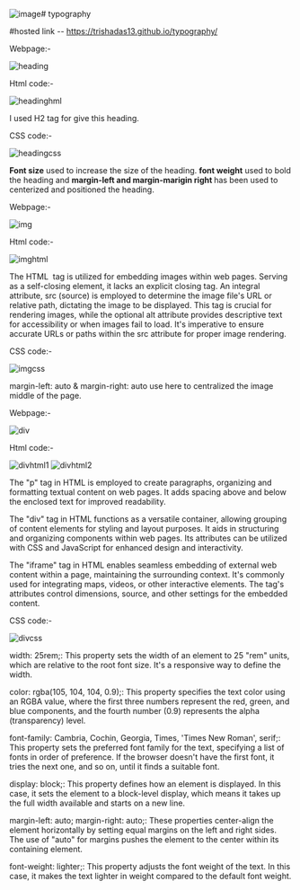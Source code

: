 ![image](https://github.com/trishaDas13/typography/assets/126088849/ba8a1f57-9fcd-466a-a9d1-39923dfd5de9)# typography

#hosted link -- https://trishadas13.github.io/typography/

Webpage:-

![heading](https://github.com/trishaDas13/typography/assets/126088849/0fbb77ca-2c76-44e9-b942-1408535b6f86)

Html code:-

![headinghml](https://github.com/trishaDas13/typography/assets/126088849/8a0441e7-de3e-4d00-bd21-a5f4087debb7)

I used H2 tag for give this heading.

CSS code:-

![headingcss](https://github.com/trishaDas13/typography/assets/126088849/2a8ed1a7-0a68-4d8c-be02-1748cfe41121)

<b>Font size</b> used to increase the size of the heading. <b>font weight</b> used to bold the heading and <b>margin-left and margin-marigin right </b> has been used to centerized and positioned the heading.

Webpage:-

![img](https://github.com/trishaDas13/typography/assets/126088849/7692dd66-0e41-4065-a31d-cec88404f09c)

Html code:-

![imghtml](https://github.com/trishaDas13/typography/assets/126088849/100431b6-3b7c-4ea2-8ed0-c96a5d017a70)

The HTML <img> tag is utilized for embedding images within web pages. Serving as a self-closing element, it lacks an explicit closing tag. An integral attribute, src (source) is employed to determine the image file's URL or relative path, dictating the image to be displayed. This tag is crucial for rendering images, while the optional alt attribute provides descriptive text for accessibility or when images fail to load. It's imperative to ensure accurate URLs or paths within the src attribute for proper image rendering.

CSS code:-

![imgcss](https://github.com/trishaDas13/typography/assets/126088849/f89ba8be-df0f-4b99-ab02-f8bcebaca8ce)

margin-left: auto & margin-right: auto use here to centralized the image middle of the page.

Webpage:-

![div](https://github.com/trishaDas13/typography/assets/126088849/247d9afb-1093-4244-a886-5b5d17683b88)

Html code:-

![divhtml1](https://github.com/trishaDas13/typography/assets/126088849/d3e1c568-a354-4acb-a2db-fb0b393327bd)
![divhtml2](https://github.com/trishaDas13/typography/assets/126088849/d16a994e-ba10-4b7f-a025-88cb325c1bce)

The "p" tag in HTML is employed to create paragraphs, organizing and formatting textual content on web pages. It adds spacing above and below the enclosed text for improved readability.

The "div" tag in HTML functions as a versatile container, allowing grouping of content elements for styling and layout purposes. It aids in structuring and organizing components within web pages. Its attributes can be utilized with CSS and JavaScript for enhanced design and interactivity.

The "iframe" tag in HTML enables seamless embedding of external web content within a page, maintaining the surrounding context. It's commonly used for integrating maps, videos, or other interactive elements. The tag's attributes control dimensions, source, and other settings for the embedded content.

CSS code:-

![divcss](https://github.com/trishaDas13/typography/assets/126088849/60a79787-545c-4230-8ebc-4290fd3cdaa2)

width: 25rem;: This property sets the width of an element to 25 "rem" units, which are relative to the root font size. It's a responsive way to define the width.

color: rgba(105, 104, 104, 0.9);: This property specifies the text color using an RGBA value, where the first three numbers represent the red, green, and blue components, and the fourth number (0.9) represents the alpha (transparency) level.

font-family: Cambria, Cochin, Georgia, Times, 'Times New Roman', serif;: This property sets the preferred font family for the text, specifying a list of fonts in order of preference. If the browser doesn't have the first font, it tries the next one, and so on, until it finds a suitable font.

display: block;: This property defines how an element is displayed. In this case, it sets the element to a block-level display, which means it takes up the full width available and starts on a new line.

margin-left: auto; margin-right: auto;: These properties center-align the element horizontally by setting equal margins on the left and right sides. The use of "auto" for margins pushes the element to the center within its containing element.

font-weight: lighter;: This property adjusts the font weight of the text. In this case, it makes the text lighter in weight compared to the default font weight.
